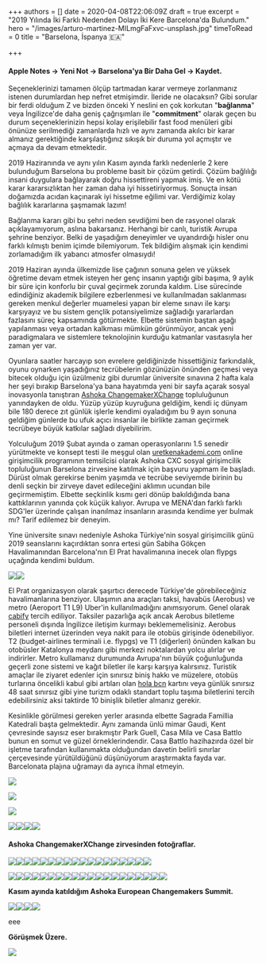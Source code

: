 +++
authors = []
date = 2020-04-08T22:06:09Z
draft = true
excerpt = "2019 Yılında İki Farklı Nedenden Dolayı İki Kere Barcelona'da Bulundum."
hero = "/images/arturo-martinez-MILmgFaFxvc-unsplash.jpg"
timeToRead = 0
title = "Barselona, İspanya 🇪🇦️"

+++
#### Apple Notes -> Yeni Not -> Barselona'ya Bir Daha Gel -> Kaydet.

Seçeneklerinizi tamamen ölçüp tartmadan karar vermeye zorlanmanız istenen durumlardan hep nefret etmişimdir. İleride ne olacaksın? Gibi sorular bir ferdi olduğum Z ve bizden önceki Y neslini en çok korkutan "**bağlanma**" veya İngilizce'de daha geniş çağrışımları ile "**commitment**" olarak geçen bu durum seçeneklerinizin hepsi kolay erişilebilir fast food menüleri gibi önünüze serilmediği zamanlarda hızlı ve aynı zamanda akılcı bir karar almanız gerektiğinde karşılaştığınız sıkışık bir duruma yol açmıştır ve açmaya da devam etmektedir.

2019 Haziranında ve aynı yılın Kasım ayında farklı nedenlerle 2 kere bulunduğum Barselona bu probleme basit bir çözüm getirdi. Çözüm bağlılığı insani duygulara bağlayarak doğru hissettireni yapmak imiş. Ve en kötü karar kararsızlıktan her zaman daha iyi hissetiriyormuş. Sonuçta insan doğamızda acıdan kaçınarak iyi hissetme eğilimi var. Verdiğimiz kolay bağlılık kararlarına şaşmamak lazım!

Bağlanma kararı gibi bu şehri neden sevdiğimi ben de rasyonel olarak açıklayamıyorum, aslına bakarsanız. Herhangi bir canlı, turistik Avrupa şehrine benziyor. Belki de yaşadığım deneyimler ve uyandırdığı hisler onu farklı kılmıştı benim içimde bilemiyorum. Tek bildiğim alışmak için kendimi zorlamadığım ilk yabancı atmosfer olmasıydı!

2019 Haziran ayında ülkemizde lise çağının sonuna gelen ve yüksek öğretime devam etmek isteyen her genç insanın yaptığı gibi başıma, 9 aylık bir süre için konforlu bir çuval geçirmek zorunda kaldım. Lise sürecinde edindiğiniz akademik bilgilere ezberlenmesi ve kullanılmadan saklanması gereken menkul değerler muamelesi yapan bir eleme sınavı ile karşı karşıyayız ve bu sistem gençlik potansiyelimize sağladığı yararlardan fazlasını süreç kapsamında götürmekte. Elbette sistemin baştan aşağı yapılanması veya ortadan kalkması mümkün görünmüyor, ancak yeni paradigmalara ve sistemlere teknolojinin kurduğu katmanlar vasıtasıyla her zaman yer var.

Oyunlara saatler harcayıp son evrelere geldiğinizde hissettiğiniz farkındalık, oyunu oynarken yaşadığınız tecrübelerin gözünüzün önünden geçmesi veya bitecek olduğu için üzülmeniz gibi durumlar üniversite sınavına 2 hafta kala her şeyi bırakıp Barselona'ya bana hayatımda yeni bir sayfa açarak sosyal inovasyonla tanıştıran [Ashoka ChangemakerXChange](https://changemakerxchange.org) topluluğunun yanındayken de oldu. Yüzüp yüzüp kuyruğuna geldiğim, kendi iç dünyam bile 180 derece zıt günlük işlerle kendimi oyaladığım bu 9 ayın sonuna geldiğim günlerde bu ufuk açıcı insanlar ile birlikte zaman geçirmek tecrübeye büyük katkılar sağladı diyebilirim.

Yolculuğum 2019 Şubat ayında o zaman operasyonlarını 1.5 senedir yürütmekte ve konsept testi ile meşgul olan [uretkenakademi.com](https://uretkenakademi.com/hakkinda.html) online girişimcilik programının temsilcisi olarak Ashoka CXC sosyal girişimcilik topluluğunun Barselona zirvesine katılmak için başvuru yapmam ile başladı. Dürüst olmak gerekirse benim yaşımda ve tecrübe seviyemde birinin bu denli seçkin bir zirveye davet edileceğini aklımın ucundan bile geçirmemiştim. Elbette seçkinlik kısmı geri dönüp bakıldığında bana kattıklarının yanında çok küçük kalıyor. Avrupa ve MENA'dan farklı farklı SDG'ler üzerinde çalışan inanılmaz insanların arasında kendime yer bulmak mı? Tarif edilemez bir deneyim.

Yine üniversite sınavı nedeniyle Ashoka Türkiye'nin sosyal girişimcilik günü 2019 seanslarını kaçırdıktan sonra ertesi gün Sabiha Gökçen Havalimanından Barcelona'nın El Prat havalimanına inecek olan flypgs uçağında kendimi buldum.

![](/images/img_20190529_115525249_hdr-500.jpg)![](/images/IMG_20190529_090147023_HDR-500.jpg)

El Prat organizasyon olarak şaşırtıcı derecede Türkiye'de görebileceğiniz havalimanlarına benziyor. Ulaşımın ana araçları taksi, havabüs (Aerobus) ve metro (Aeroport T1 L9) Uber'in kullanılmadığını anımsıyorum. Genel olarak [cabify](https://cabify.com) tercih ediliyor. Taksiler pazarlığa açık ancak Aerobus biletleme personeli dışında İngilizce iletişim kurmayı beklememelisiniz. Aerobus biletleri internet üzerinden veya nakit para ile otobüs girişinde ödenebiliyor. T2 (budget-airlines terminali i.e. flypgs) ve T1 (diğerleri) önünden kalkan bu otobüsler Katalonya meydanı gibi merkezi noktalardan yolcu alırlar ve indirirler. Metro kullamanız durumunda Avrupa'nın büyük çoğunluğunda geçerli zone sistemi ve kağıt biletler ile karşı karşıya kalırsınız. Turistik amaçlar ile ziyaret edenler için sınırsız biniş hakkı ve müzelere, otobüs turlarına öncelikli kabul gibi artıları olan [hola bcn](https://www.tmb.cat/en/barcelona-fares-metro-bus/tickets-visit-barcelona/barcelona-travel-card-hola-bcn) kartını veya günlük sınırsız 48 saat sınırsız gibi yine turizm odaklı standart toplu taşıma biletlerini tercih edebilirsiniz aksi taktirde 10 binişlik biletler almanız gerekir.

Kesinlikle görülmesi gereken yerler arasında elbette Sagrada Famillia Katedrali başta gelmektedir. Aynı zamanda ünlü mimar Gaudi, Kent çevresinde sayısız eser bırakmıştır Park Guell, Casa Mila ve Casa Battlo bunun en somut ve güzel örneklerindendir. Casa Battlo hazihazırda özel bir işletme tarafından kullanımakta olduğundan davetin belirli sınırlar çerçevesinde yürütüldüğünü düşünüyorum araştırmakta fayda var. Barcelonata plajına uğramayı da ayrıca ihmal etmeyin.

![](/images/IMG_1777-500.jpg)

![](/images/IMG_1819-500.jpg)

![](/images/IMG_1829-500.jpg)

![](/images/IMG_1830-500.jpg)![](/images/IMG_1852-500.jpg)![](/images/IMG_20190602_122155090-500.jpg)![](/images/IMG-20190602-WA0022-500.jpg)

#### Ashoka ChangemakerXChange zirvesinden fotoğraflar.

![](/images/img-20190530-wa0011-500.jpg)![](/images/img-20190601-wa0011-500.jpg)![](/images/img-20190601-wa0023-500.jpg)![](/images/IMG_20190529_202342730_HDR-500.jpg)![](/images/IMG_20190530_114659982-500.jpg)![](/images/IMG_20190531_100353141-500.jpg)![](/images/IMG_20190531_104028212-500.jpg)![](/images/IMG_20190531_191455229-500.jpg)![](/images/IMG_20190602_104621394_HDR-500.jpg)![](/images/IMG_20190602_111226312-500.jpg)![](/images/IMG-20190529-WA0023-500.jpg)![](/images/IMG-20190530-WA0009-500.jpg)![](/images/IMG-20190530-WA0010-500.jpg)![](/images/IMG-20190530-WA0012-500.jpg)![](/images/IMG-20190530-WA0013-500.jpg)![](/images/IMG-20190530-WA0015-500.jpg)![](/images/IMG-20190530-WA0016-500.jpg)![](/images/IMG-20190530-WA0017-500.jpg)

![](/images/img_20190601_192531257-500.jpg)![](/images/IMG-20190530-WA0018-500.jpg)![](/images/IMG-20190530-WA0019-500.jpg)![](/images/IMG-20190530-WA0020-500.jpg)![](/images/IMG-20190530-WA0027-500.jpg)![](/images/IMG-20190530-WA0031-500.jpg)![](/images/IMG-20190601-WA0005-500.jpg)![](/images/IMG-20190601-WA0008-500.jpg)![](/images/IMG-20190601-WA0009-500.jpg)![](/images/IMG-20190601-WA0012-500.jpg)![](/images/IMG-20190601-WA0013-500.jpg)![](/images/IMG-20190601-WA0014-500.jpg)![](/images/IMG-20190601-WA0016-500.jpg)![](/images/IMG-20190601-WA0017-500.jpg)![](/images/IMG-20190601-WA0018-500.jpg)![](/images/IMG-20190601-WA0019-500.jpg)![](/images/IMG-20190601-WA0020-500.jpg)![](/images/IMG-20190601-WA0022-500.jpg)![](/images/IMG-20190601-WA0025-500.jpg)![](/images/IMG-20190602-WA0005-500.jpg)

**Kasım ayında katıldığım Ashoka European Changemakers Summit.**

![](/images/0819E487-81F9-4805-8615-2C5D17638C35-500.jpg)![](/images/IMG_1865-500.jpg)![](/images/IMG_1940-500.jpg)![](/images/IMG_1955-500.jpg)

eee

**Görüşmek Üzere.**

![](/images/IMG-20190601-WA0015-500.jpg)